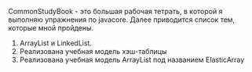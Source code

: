 CommonStudyBook - это большая рабочая тетрать, в которой
я выполняю упражнения по javacore. Далее приводится список
тем, которые мной пройдены.
1) ArrayList и LinkedList.
2) Реализована учебная модель хэш-таблицы
3) Реализована учебная модель ArrayList под названием ElasticArray